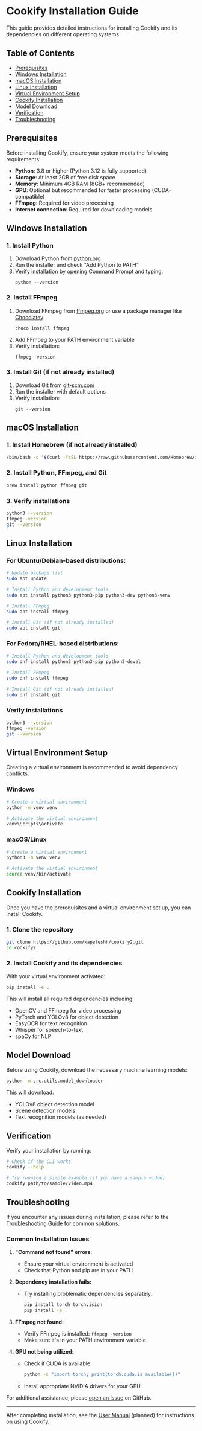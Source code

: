 # Cookify Installation Guide

This guide provides detailed instructions for installing Cookify and its dependencies on different operating systems.

## Table of Contents

- [Prerequisites](#prerequisites)
- [Windows Installation](#windows-installation)
- [macOS Installation](#macos-installation)
- [Linux Installation](#linux-installation)
- [Virtual Environment Setup](#virtual-environment-setup)
- [Cookify Installation](#cookify-installation)
- [Model Download](#model-download)
- [Verification](#verification)
- [Troubleshooting](#troubleshooting)

## Prerequisites

Before installing Cookify, ensure your system meets the following requirements:

- **Python**: 3.8 or higher (Python 3.12 is fully supported)
- **Storage**: At least 2GB of free disk space
- **Memory**: Minimum 4GB RAM (8GB+ recommended)
- **GPU**: Optional but recommended for faster processing (CUDA-compatible)
- **FFmpeg**: Required for video processing
- **Internet connection**: Required for downloading models

## Windows Installation

### 1. Install Python

1. Download Python from [python.org](https://www.python.org/downloads/windows/)
2. Run the installer and check "Add Python to PATH"
3. Verify installation by opening Command Prompt and typing:
   ```
   python --version
   ```

### 2. Install FFmpeg

1. Download FFmpeg from [ffmpeg.org](https://ffmpeg.org/download.html#build-windows) or use a package manager like [Chocolatey](https://chocolatey.org/):
   ```
   choco install ffmpeg
   ```
2. Add FFmpeg to your PATH environment variable
3. Verify installation:
   ```
   ffmpeg -version
   ```

### 3. Install Git (if not already installed)

1. Download Git from [git-scm.com](https://git-scm.com/download/win)
2. Run the installer with default options
3. Verify installation:
   ```
   git --version
   ```

## macOS Installation

### 1. Install Homebrew (if not already installed)

```bash
/bin/bash -c "$(curl -fsSL https://raw.githubusercontent.com/Homebrew/install/HEAD/install.sh)"
```

### 2. Install Python, FFmpeg, and Git

```bash
brew install python ffmpeg git
```

### 3. Verify installations

```bash
python3 --version
ffmpeg -version
git --version
```

## Linux Installation

### For Ubuntu/Debian-based distributions:

```bash
# Update package list
sudo apt update

# Install Python and development tools
sudo apt install python3 python3-pip python3-dev python3-venv

# Install FFmpeg
sudo apt install ffmpeg

# Install Git (if not already installed)
sudo apt install git
```

### For Fedora/RHEL-based distributions:

```bash
# Install Python and development tools
sudo dnf install python3 python3-pip python3-devel

# Install FFmpeg
sudo dnf install ffmpeg

# Install Git (if not already installed)
sudo dnf install git
```

### Verify installations

```bash
python3 --version
ffmpeg -version
git --version
```

## Virtual Environment Setup

Creating a virtual environment is recommended to avoid dependency conflicts.

### Windows

```bash
# Create a virtual environment
python -m venv venv

# Activate the virtual environment
venv\Scripts\activate
```

### macOS/Linux

```bash
# Create a virtual environment
python3 -m venv venv

# Activate the virtual environment
source venv/bin/activate
```

## Cookify Installation

Once you have the prerequisites and a virtual environment set up, you can install Cookify.

### 1. Clone the repository

```bash
git clone https://github.com/kapeleshh/cookify2.git
cd cookify2
```

### 2. Install Cookify and its dependencies

With your virtual environment activated:

```bash
pip install -e .
```

This will install all required dependencies including:
- OpenCV and FFmpeg for video processing
- PyTorch and YOLOv8 for object detection
- EasyOCR for text recognition
- Whisper for speech-to-text
- spaCy for NLP

## Model Download

Before using Cookify, download the necessary machine learning models:

```bash
python -m src.utils.model_downloader
```

This will download:
- YOLOv8 object detection model
- Scene detection models
- Text recognition models (as needed)

## Verification

Verify your installation by running:

```bash
# Check if the CLI works
cookify --help

# Try running a simple example (if you have a sample video)
cookify path/to/sample/video.mp4
```

## Troubleshooting

If you encounter any issues during installation, please refer to the [Troubleshooting Guide](troubleshooting.md) for common solutions.

### Common Installation Issues

1. **"Command not found" errors:**
   - Ensure your virtual environment is activated
   - Check that Python and pip are in your PATH

2. **Dependency installation fails:**
   - Try installing problematic dependencies separately:
     ```bash
     pip install torch torchvision
     pip install -e .
     ```

3. **FFmpeg not found:**
   - Verify FFmpeg is installed: `ffmpeg -version`
   - Make sure it's in your PATH environment variable

4. **GPU not being utilized:**
   - Check if CUDA is available:
     ```bash
     python -c "import torch; print(torch.cuda.is_available())"
     ```
   - Install appropriate NVIDIA drivers for your GPU

For additional assistance, please [open an issue](https://github.com/kapeleshh/cookify2/issues) on GitHub.

---

After completing installation, see the [User Manual](user_manual.md) (planned) for instructions on using Cookify.
